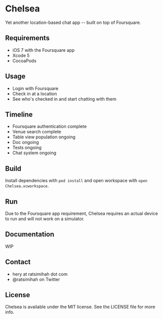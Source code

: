 Chelsea
=======

Yet another location-based chat app -- built on top of Foursquare.

## Requirements

* iOS 7 with the Foursquare app
* Xcode 5
* CocoaPods

## Usage

* Login with Foursquare
* Check in at a location
* See who's checked in and start chatting with them

## Timeline

* Foursquare authentication complete
* Venue search complete
* Table view population ongoing
* Doc ongoing
* Tests ongoing
* Chat system ongoing

## Build

Install dependencies with `pod install` and open workspace with `open Chelsea.xcworkspace`.

## Run

Due to the Foursquare app requirement, Chelsea requires an actual device to run and will not work on a simulator.

## Documentation

WIP

## Contact

* hery at ratsimihah dot com
* @ratsimihah on Twitter

## License

Chelsea is available under the MIT license. See the LICENSE file for more info.